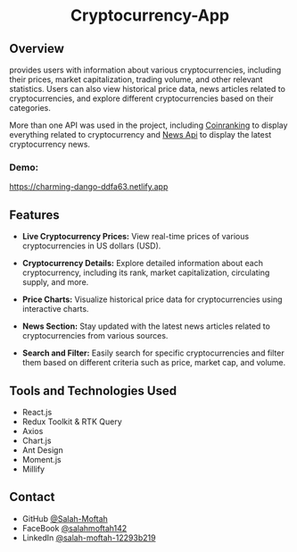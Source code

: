 
<h1 align="center">Cryptocurrency-App</h1>

## Overview

<p>provides users with information about various cryptocurrencies, including their prices, market capitalization, trading volume, and other relevant statistics. Users can also view historical price data, news articles related to cryptocurrencies, and explore different cryptocurrencies based on their categories.</p>

<p>More than one API was used in the project, including <a href="https://rapidapi.com/Coinranking/api/coinranking1" target="_blank">Coinranking</a> to display everything related to cryptocurrency and <a href="https://newsapi.org" target="_blank">News Api</a> to display the latest cryptocurrency news.</p>

<div><h3>Demo: </h3><a href="https://charming-dango-ddfa63.netlify.app" target="_blank">https://charming-dango-ddfa63.netlify.app</a></div>

## Features

- **Live Cryptocurrency Prices:** View real-time prices of various cryptocurrencies in US dollars (USD).
  
- **Cryptocurrency Details:** Explore detailed information about each cryptocurrency, including its rank, market capitalization, circulating supply, and more.
  
- **Price Charts:** Visualize historical price data for cryptocurrencies using interactive charts.
  
- **News Section:** Stay updated with the latest news articles related to cryptocurrencies from various sources.
  
- **Search and Filter:** Easily search for specific cryptocurrencies and filter them based on different criteria such as price, market cap, and volume.


## Tools and Technologies Used
- React.js
- Redux Toolkit & RTK Query
- Axios
- Chart.js
- Ant Design
- Moment.js
- Millify

## Contact
- GitHub [@Salah-Moftah](https://github.com/Salah-Moftah)
- FaceBook [@salahmoftah142](https://www.facebook.com/salahmoftah142)
- LinkedIn [@salah-moftah-12293b219](https://www.linkedin.com/in/salah-moftah-12293b219)


